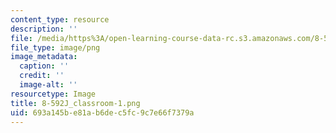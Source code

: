 ```yaml
---
content_type: resource
description: ''
file: /media/https%3A/open-learning-course-data-rc.s3.amazonaws.com/8-592j-statistical-physics-in-biology-spring-2011/693a145be81ab6dec5fc9c7e66f7379a_8-592J_classroom-1.png
file_type: image/png
image_metadata:
  caption: ''
  credit: ''
  image-alt: ''
resourcetype: Image
title: 8-592J_classroom-1.png
uid: 693a145b-e81a-b6de-c5fc-9c7e66f7379a
---
```

